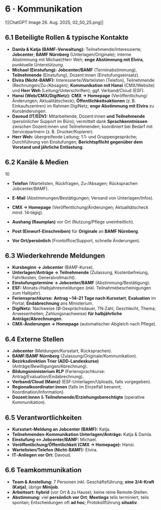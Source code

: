 # 6 · Kommunikation

![[ChatGPT Image 26. Aug. 2025, 02_50_25.png]]

## 6.1 Beteiligte Rollen & typische Kontakte

- **Damla & Katja (BAMF‑Verwaltung):** Teilnehmende/Interessierte; **Jobcenter**; **BAMF Nürnberg** (Unterlagen/Originale); interne Abstimmung mit Michael/Herr Weh; **enge Abstimmung mit Elvira**, punktuelle Unterstützung.
- **Michael (Einstufung):** **Jobcenter/BAMF** (Terminabstimmung), **Teilnehmende** (Einstufung), Dozent:innen (Einstufungseinsatz).
- **Elvira (Nicht‑BAMF):** Interessierte/Wartelisten (Telefon), Teilnehmende (Rechnungen/Zu‑/Absagen); **Kommunikation mit Hansi** (CMX/Website) und **Herr Weh** (Leitung/Unterschriften); ggf. Verband/Cloud (ESF).
- **Hansi (Web/CMX/DigiNetz):** **CMX → Homepage** (Veröffentlichung/Änderungen; Aktualitätscheck); **Öffentlichkeitsaktionen** (z. B. Einkaufszentren) im Rahmen DigiNetz; **enge Abstimmung mit Elvira** zu Kursänderungen.
- **Davoud (IT/EDV):** Mitarbeitende, Dozent:innen **und Teilnehmende** (persönlicher Support im Büro); vermittelt dank **Sprachkenntnissen** zwischen Dozent:innen und Teilnehmenden; koordiniert bei Bedarf mit Servicepartnern (z. B. Drucker/Kopierer).
- **Herr Weh:** übergreifende Leitung; 1:1‑ und Gruppengespräche; Durchführung von Einstufungen; **Berichtspflicht gegenüber dem Vorstand und jährliche Entlastung**.

## 6.2 Kanäle & Medien

10
- **Telefon** (Wartelisten, Rückfragen, Zu‑/Absagen; Rücksprachen Jobcenter/BAMF).

- **E‑Mail** (Abstimmungen/Bestätigungen; Versand von Unterlagen/Infos).
- **CMX → Homepage** (Veröffentlichung/Änderungen; Aktualitätscheck mind. 14‑tägig).
- **Aushang (Raumplan)** vor Ort (Nutzung/Pflege uneinheitlich).
- **Post (Einwurf‑Einschreiben)** für **Originale** an **BAMF Nürnberg**.
- **Vor Ort/persönlich** (Frontoffice/Support, schnelle Änderungen).

## 6.3 Wiederkehrende Meldungen

- **Kursbeginn → Jobcenter** (BAMF‑Kurse).
- **Unterlagen/Anträge → Teilnehmende** (Zulassung, Kostenbefreiung, Fahrtkosten, Generalvollmacht).
- **Einstufungstermine → Jobcenter/BAMF** (Abstimmung/Bestätigung).
- **ESF:** Monats‑/Halbjahresmeldungen (inkl. Teilnahmebescheinigungen zum Halbjahr).
- **Feriensprachkurse:** **Antrag ~14–21 Tage nach Kursstart**; **Evaluation** im Portal; **Endabrechnung** ans Ministerium.
- **DigiNetz:** Nachweise (Ø‑Gesprächsdauer, TN‑Zahl, Geschlecht, Thema; Anwesenheiten; Zahlungsnachweise) **für halbjährliche Anträge/Abrechnungen**.
- **CMX‑Änderungen → Homepage** (automatischer Abgleich nach Pflege).

## 6.4 Externe Stellen

- **Jobcenter** (Meldungen/Kursstart, Rücksprachen).
- **BAMF**/**BAMF Nürnberg** (Zulassung/Originale/Kommunikation).
- **Bezirksdirektion Trier (ADD‑Landeskurse)** (Anträge/Bewilligungen/Abrechnung).
- **Bildungsministerium RLP** (Feriensprachkurse: Antrag/Evaluation/Endabrechnung).
- **Verband/Cloud (Mainz)** (ESF‑Unterlagen/Uploads, falls vorgegeben).
- **Regionalkoordinator:innen** (falls im Einzelfall benannt; Koordination/Information).
- **Dozent:innen** & **Teilnehmende/Erziehungsberechtigte** (operative Kommunikation).

## 6.5 Verantwortlichkeiten

- **Kursstart‑Meldung an Jobcenter (BAMF):** Katja.
- **Teilnehmenden‑Kommunikation Unterlagen/Anträge:** Katja & Damla.
- **Einstufung ↔︎ Jobcenter/BAMF:** Michael.
- **Veröffentlichung/Öffentlichkeit (CMX → Homepage):** Hansi.
- **Wartelisten/Telefon (Nicht‑BAMF):** Elvira.
- **IT‑Anliegen vor Ort:** Davoud.

## 6.6 Teamkommunikation

- **Team & Anstellung:** 7 Personen inkl. Geschäftsführung; **eine 3/4-Kraft (Katja)**, übrige **Minijob**.
- **Arbeitsort:** **hybrid** (vor Ort & zu Hause); keine reine Remote‑Stellen.
- **Abstimmung:** viel **persönlich vor Ort**; **Meetings** teils terminiert, teils spontan; Entscheidungen oft **ad hoc**; Protokollführung **situativ**.
